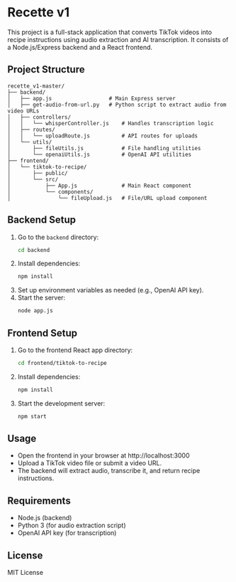 # Recette v1

This project is a full-stack application that converts TikTok videos into recipe instructions using audio extraction and AI transcription. It consists of a Node.js/Express backend and a React frontend.

## Project Structure

```
recette_v1-master/
├── backend/
│   ├── app.js                  # Main Express server
│   ├── get-audio-from-url.py   # Python script to extract audio from video URLs
│   ├── controllers/
│   │   └── whisperController.js    # Handles transcription logic
│   ├── routes/
│   │   └── uploadRoute.js          # API routes for uploads
│   └── utils/
│       ├── fileUtils.js            # File handling utilities
│       └── openaiUtils.js          # OpenAI API utilities
├── frontend/
│   └── tiktok-to-recipe/
│       ├── public/
│       └── src/
│           ├── App.js              # Main React component
│           └── components/
│               └── fileUpload.js   # File/URL upload component
```

## Backend Setup
1. Go to the `backend` directory:
   ```bash
   cd backend
   ```
2. Install dependencies:
   ```bash
   npm install
   ```
3. Set up environment variables as needed (e.g., OpenAI API key).
4. Start the server:
   ```bash
   node app.js
   ```

## Frontend Setup
1. Go to the frontend React app directory:
   ```bash
   cd frontend/tiktok-to-recipe
   ```
2. Install dependencies:
   ```bash
   npm install
   ```
3. Start the development server:
   ```bash
   npm start
   ```

## Usage
- Open the frontend in your browser at http://localhost:3000
- Upload a TikTok video file or submit a video URL.
- The backend will extract audio, transcribe it, and return recipe instructions.

## Requirements
- Node.js (backend)
- Python 3 (for audio extraction script)
- OpenAI API key (for transcription)

## License
MIT License
